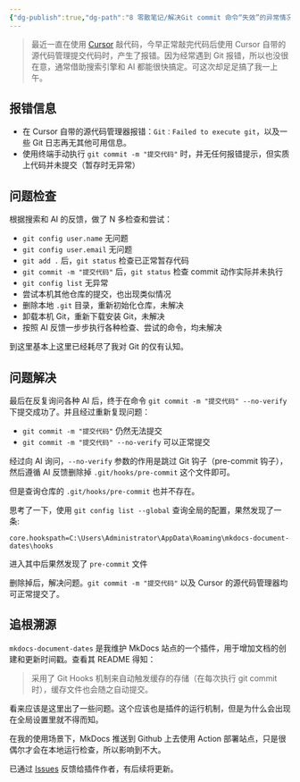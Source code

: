 ```yaml
---
{"dg-publish":true,"dg-path":"8 零散笔记/解决Git commit 命令“失效”的异常情况.md","permalink":"/8 零散笔记/解决Git commit 命令“失效”的异常情况/","created":"2025-06-11","updated":"2025-06-11"}
---
```



> 最近一直在使用 [Cursor](https://www.cursor.com/cn) 敲代码，今早正常敲完代码后使用 Cursor 自带的源代码管理提交代码时，产生了报错。因为经常遇到 Git 报错，所以也没很在意，通常借助搜索引擎和 AI 都能很快搞定。可这次却足足搞了我一上午。

## 报错信息

- 在 Cursor 自带的源代码管理器报错：`Git：Failed to execute git`，以及一些 Git 日志再无其他可用信息。
- 使用终端手动执行 `git commit -m "提交代码"` 时，并无任何报错提示，但实质上代码并未提交（暂存时无异常）

## 问题检查

根据搜索和 AI 的反馈，做了 N 多检查和尝试：

- `git config user.name` 无问题
- `git config user.email` 无问题
- `git add .` 后，`git status` 检查已正常暂存代码
- `git commit -m "提交代码"` 后，`git status` 检查 commit 动作实际并未执行
- `git config list` 无异常
- 尝试本机其他仓库的提交，也出现类似情况
- 删除本地 `.git` 目录，重新初始化仓库，未解决
- 卸载本机 Git，重新下载安装 Git，未解决
- 按照 AI 反馈一步步执行各种检查、尝试的命令，均未解决

到这里基本上这里已经耗尽了我对 Git 的仅有认知。

## 问题解决

最后在反复询问各种 AI 后，终于在命令 `git commit -m "提交代码" --no-verify` 下提交成功了。并且经过重新复现问题：

- `git commit -m "提交代码"` 仍然无法提交
- `git commit -m "提交代码" --no-verify` 可以正常提交

经过向 AI 询问，`--no-verify` 参数的作用是跳过 Git 钩子（pre-commit 钩子），然后遵循 AI 反馈删除掉 `.git/hooks/pre-commit` 这个文件即可。

但是查询仓库的 `.git/hooks/pre-commit` 也并不存在。

思考了一下，使用 `git config list --global` 查询全局的配置，果然发现了一条:

```
core.hookspath=C:\Users\Administrator\AppData\Roaming\mkdocs-document-dates\hooks
```

进入其中后果然发现了 `pre-commit` 文件

删除掉后，解决问题。`git commit -m "提交代码"` 以及 Cursor 的源代码管理器均可正常提交了。

## 追根溯源

`mkdocs-document-dates` 是我维护 MkDocs 站点的一个插件，用于增加文档的创建和更新时间戳。查看其 README 得知：

> 采用了 Git Hooks 机制来自动触发缓存的存储（在每次执行 git commit 时），缓存文件也会随之自动提交。

看来应该是这里出了一些问题。这个应该也是插件的运行机制，但是为什么会出现在全局设置里就不得而知。

在我的使用场景下，MkDocs 推送到 Github 上去使用 Action 部署站点，只是很偶尔才会在本地运行检查，所以影响到不大。

已通过 [Issues](https://github.com/jaywhj/mkdocs-document-dates/issues/4) 反馈给插件作者，有后续将更新。